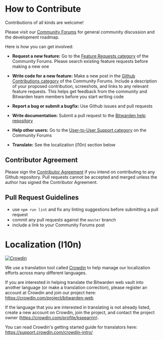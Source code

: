 # How to Contribute

Contributions of all kinds are welcome!

Please visit our [Community Forums](https://community.bitwarden.com/) for general community discussion and the development roadmap.

Here is how you can get involved:

* **Request a new feature:** Go to the [Feature Requests category](https://community.bitwarden.com/c/feature-requests/) of the Community Forums. Please search existing feature requests before making a new one
  
* **Write code for a new feature:** Make a new post in the [Github Contributions category](https://community.bitwarden.com/c/github-contributions/) of the Community Forums. Include a description of your proposed contribution, screeshots, and links to any relevant feature requests. This helps get feedback from the community and Bitwarden team members before you start writing code
  
* **Report a bug or submit a bugfix:** Use Github issues and pull requests
  
* **Write documentation:** Submit a pull request to the [Bitwarden help repository](https://github.com/bitwarden/help)
  
* **Help other users:** Go to the [User-to-User Support category](https://community.bitwarden.com/c/support/) on the Community Forums
  
* **Translate:** See the localization (l10n) section below

## Contributor Agreement

Please sign the [Contributor Agreement](https://cla-assistant.io/bitwarden/web) if you intend on contributing to any Github repository. Pull requests cannot be accepted and merged unless the author has signed the Contributor Agreement.

## Pull Request Guidelines

* use `npm run lint` and fix any linting suggestions before submitting a pull request
* commit any pull requests against the `master` branch
* include a link to your Community Forums post

# Localization (l10n)

[![Crowdin](https://d322cqt584bo4o.cloudfront.net/bitwarden-web/localized.svg)](https://crowdin.com/project/bitwarden-web)

We use a translation tool called [Crowdin](https://crowdin.com) to help manage our localization efforts across many different languages.

If you are interested in helping translate the Bitwarden web vault into another language (or make a translation correction), please register an account at Crowdin and join our project here: https://crowdin.com/project/bitwarden-web

If the language that you are interested in translating is not already listed, create a new account on Crowdin, join the project, and contact the project owner (https://crowdin.com/profile/kspearrin).

You can read Crowdin's getting started guide for translators here: https://support.crowdin.com/crowdin-intro/
